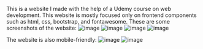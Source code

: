 This is a website I made with the help of a Udemy course on web development. This website is mostly focused only on frontend components such as html, css, bootstrap, and fontawesome.
These are some screenshots of the website:
![image](https://user-images.githubusercontent.com/84177184/158412611-0c6127dd-3d5f-4ab4-a29e-c02bf6975f9d.png)
![image](https://user-images.githubusercontent.com/84177184/158412654-c33b2863-7d23-4da6-8a30-faf27b6876de.png)
![image](https://user-images.githubusercontent.com/84177184/158412701-7a2f6bde-2b62-470e-b057-77c4c27c8999.png)
![image](https://user-images.githubusercontent.com/84177184/158412749-3d56c403-2ea7-421c-8a0b-76804e28ba79.png)

The website is also mobile-friendly:
![image](https://user-images.githubusercontent.com/84177184/158412878-4a400431-339c-4569-8c88-820582ec1beb.png)
![image](https://user-images.githubusercontent.com/84177184/158412962-fc47f774-3adc-4b99-a529-6870567d5f45.png)
